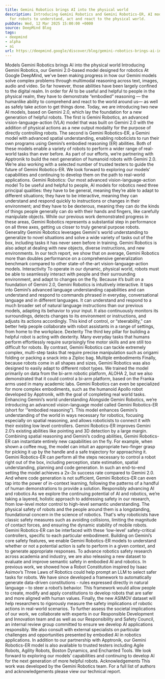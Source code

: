 ```yaml
---
title: Gemini Robotics brings AI into the physical world
description: Introducing Gemini Robotics and Gemini Robotics-ER, AI models designed
  for robots to understand, act and react to the physical world.
pubDate: Wed, 12 Mar 2025 15:00:00 +0000
source: DeepMind Blog
tags:
- deepmind
- alpha
- ai
url: https://deepmind.google/discover/blog/gemini-robotics-brings-ai-into-the-physical-world/
---
```


Models
Gemini Robotics brings AI into the physical world
Introducing Gemini Robotics, our Gemini 2.0-based model designed for robotics
At Google DeepMind, we've been making progress in how our Gemini models solve complex problems through multimodal reasoning across text, images, audio and video. So far however, those abilities have been largely confined to the digital realm. In order for AI to be useful and helpful to people in the physical realm, they have to demonstrate “embodied” reasoning — the humanlike ability to comprehend and react to the world around us— as well as safely take action to get things done.
Today, we are introducing two new AI models, based on Gemini 2.0, which lay the foundation for a new generation of helpful robots.
The first is Gemini Robotics, an advanced vision-language-action (VLA) model that was built on Gemini 2.0 with the addition of physical actions as a new output modality for the purpose of directly controlling robots. The second is Gemini Robotics-ER, a Gemini model with advanced spatial understanding, enabling roboticists to run their own programs using Gemini’s embodied reasoning (ER) abilities.
Both of these models enable a variety of robots to perform a wider range of real-world tasks than ever before. As part of our efforts, we’re partnering with Apptronik to build the next generation of humanoid robots with Gemini 2.0. We’re also working with a selected number of trusted testers to guide the future of Gemini Robotics-ER.
We look forward to exploring our models’ capabilities and continuing to develop them on the path to real-world applications.
Gemini Robotics: Our most advanced vision-language-action model
To be useful and helpful to people, AI models for robotics need three principal qualities: they have to be general, meaning they’re able to adapt to different situations; they have to be interactive, meaning they can understand and respond quickly to instructions or changes in their environment; and they have to be dexterous, meaning they can do the kinds of things people generally can do with their hands and fingers, like carefully manipulate objects.
While our previous work demonstrated progress in these areas, Gemini Robotics represents a substantial step in performance on all three axes, getting us closer to truly general purpose robots.
Generality
Gemini Robotics leverages Gemini's world understanding to generalize to novel situations and solve a wide variety of tasks out of the box, including tasks it has never seen before in training. Gemini Robotics is also adept at dealing with new objects, diverse instructions, and new environments. In our tech report, we show that on average, Gemini Robotics more than doubles performance on a comprehensive generalization benchmark compared to other state-of-the-art vision-language-action models.
Interactivity
To operate in our dynamic, physical world, robots must be able to seamlessly interact with people and their surrounding environment, and adapt to changes on the fly.
Because it’s built on a foundation of Gemini 2.0, Gemini Robotics is intuitively interactive. It taps into Gemini’s advanced language understanding capabilities and can understand and respond to commands phrased in everyday, conversational language and in different languages.
It can understand and respond to a much broader set of natural language instructions than our previous models, adapting its behavior to your input. It also continuously monitors its surroundings, detects changes to its environment or instructions, and adjusts its actions accordingly. This kind of control, or “steerability,” can better help people collaborate with robot assistants in a range of settings, from home to the workplace.
Dexterity
The third key pillar for building a helpful robot is acting with dexterity. Many everyday tasks that humans perform effortlessly require surprisingly fine motor skills and are still too difficult for robots. By contrast, Gemini Robotics can tackle extremely complex, multi-step tasks that require precise manipulation such as origami folding or packing a snack into a Ziploc bag.
Multiple embodiments
Finally, because robots come in all shapes and sizes, Gemini Robotics was also designed to easily adapt to different robot types. We trained the model primarily on data from the bi-arm robotic platform, ALOHA 2, but we also demonstrated that it could control a bi-arm platform, based on the Franka arms used in many academic labs. Gemini Robotics can even be specialized for more complex embodiments, such as the humanoid Apollo robot developed by Apptronik, with the goal of completing real world tasks.
Enhancing Gemini’s world understanding
Alongside Gemini Robotics, we’re introducing an advanced vision-language model called Gemini Robotics-ER (short for ‘“embodied reasoning”). This model enhances Gemini’s understanding of the world in ways necessary for robotics, focusing especially on spatial reasoning, and allows roboticists to connect it with their existing low level controllers.
Gemini Robotics-ER improves Gemini 2.0’s existing abilities like pointing and 3D detection by a large margin. Combining spatial reasoning and Gemini’s coding abilities, Gemini Robotics-ER can instantiate entirely new capabilities on the fly. For example, when shown a coffee mug, the model can intuit an appropriate two-finger grasp for picking it up by the handle and a safe trajectory for approaching it.
Gemini Robotics-ER can perform all the steps necessary to control a robot right out of the box, including perception, state estimation, spatial understanding, planning and code generation. In such an end-to-end setting the model achieves a 2x-3x success rate compared to Gemini 2.0. And where code generation is not sufficient, Gemini Robotics-ER can even tap into the power of in-context learning, following the patterns of a handful of human demonstrations to provide a solution.
Responsibly advancing AI and robotics
As we explore the continuing potential of AI and robotics, we’re taking a layered, holistic approach to addressing safety in our research, from low-level motor control to high-level semantic understanding.
The physical safety of robots and the people around them is a longstanding, foundational concern in the science of robotics. That's why roboticists have classic safety measures such as avoiding collisions, limiting the magnitude of contact forces, and ensuring the dynamic stability of mobile robots. Gemini Robotics-ER can be interfaced with these ‘low-level’ safety-critical controllers, specific to each particular embodiment. Building on Gemini’s core safety features, we enable Gemini Robotics-ER models to understand whether or not a potential action is safe to perform in a given context, and to generate appropriate responses.
To advance robotics safety research across academia and industry, we are also releasing a new dataset to evaluate and improve semantic safety in embodied AI and robotics. In previous work, we showed how a Robot Constitution inspired by Isaac Asimov’s Three Laws of Robotics could help prompt an LLM to select safer tasks for robots. We have since developed a framework to automatically generate data-driven constitutions - rules expressed directly in natural language – to steer a robot’s behavior. This framework would allow people to create, modify and apply constitutions to develop robots that are safer and more aligned with human values. Finally, the new ASIMOV dataset will help researchers to rigorously measure the safety implications of robotic actions in real-world scenarios.
To further assess the societal implications of our work, we collaborate with experts in our Responsible Development and Innovation team and as well as our Responsibility and Safety Council, an internal review group committed to ensure we develop AI applications responsibly. We also consult with external specialists on particular challenges and opportunities presented by embodied AI in robotics applications.
In addition to our partnership with Apptronik, our Gemini Robotics-ER model is also available to trusted testers including Agile Robots, Agility Robots, Boston Dynamics, and Enchanted Tools. We look forward to exploring our models’ capabilities and continuing to develop AI for the next generation of more helpful robots.
Acknowledgements
This work was developed by the Gemini Robotics team. For a full list of authors and acknowledgements please view our technical report.
